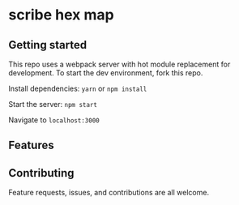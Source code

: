 # scribe hex map

## Getting started
This repo uses a webpack server with hot module replacement for development.
To start the dev environment, fork this repo.

Install dependencies: `yarn` or `npm install`

Start the server: `npm start`

Navigate to `localhost:3000`

## Features

## Contributing
Feature requests, issues, and contributions are all welcome.
